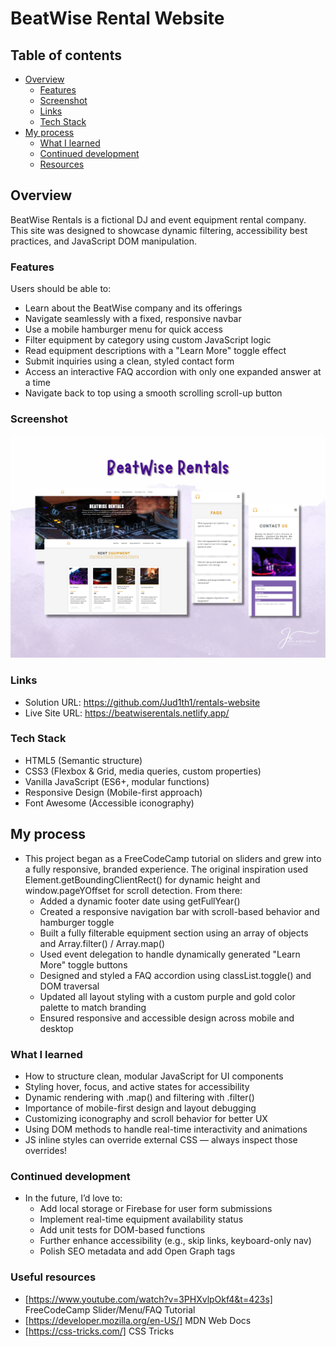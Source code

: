 # BeatWise Rental Website

## Table of contents

- [Overview](#overview)
  - [Features](#features)
  - [Screenshot](#screenshot)
  - [Links](#links)
  - [Tech Stack](#tech-stack)
- [My process](#my-process)
  - [What I learned](#what-i-learned)
  - [Continued development](#continued-development)
  - [Resources](#resources)

## Overview

BeatWise Rentals is a fictional DJ and event equipment rental company. This site was designed to showcase dynamic filtering, accessibility best practices, and JavaScript DOM manipulation.

### Features

Users should be able to:

- Learn about the BeatWise company and its offerings
- Navigate seamlessly with a fixed, responsive navbar
- Use a mobile hamburger menu for quick access
- Filter equipment by category using custom JavaScript logic
- Read equipment descriptions with a "Learn More" toggle effect
- Submit inquiries using a clean, styled contact form
- Access an interactive FAQ accordion with only one expanded answer at a time
- Navigate back to top using a smooth scrolling scroll-up button

### Screenshot

![](./assets/bwscreenshot.png)

### Links

- Solution URL: https://github.com/Jud1th1/rentals-website
- Live Site URL: https://beatwiserentals.netlify.app/

### Tech Stack

- HTML5 (Semantic structure)
- CSS3 (Flexbox & Grid, media queries, custom properties)
- Vanilla JavaScript (ES6+, modular functions)
- Responsive Design (Mobile-first approach)
- Font Awesome (Accessible iconography)

## My process

- This project began as a FreeCodeCamp tutorial on sliders and grew into a fully responsive, branded experience. The original inspiration used Element.getBoundingClientRect() for dynamic height and window.pageYOffset for scroll detection. From there:
  - Added a dynamic footer date using getFullYear()
  - Created a responsive navigation bar with scroll-based behavior and hamburger toggle
  - Built a fully filterable equipment section using an array of objects and Array.filter() / Array.map()
  - Used event delegation to handle dynamically generated "Learn More" toggle buttons
  - Designed and styled a FAQ accordion using classList.toggle() and DOM traversal
  - Updated all layout styling with a custom purple and gold color palette to match branding
  - Ensured responsive and accessible design across mobile and desktop

### What I learned

- How to structure clean, modular JavaScript for UI components
- Styling hover, focus, and active states for accessibility
- Dynamic rendering with .map() and filtering with .filter()
- Importance of mobile-first design and layout debugging
- Customizing iconography and scroll behavior for better UX
- Using DOM methods to handle real-time interactivity and animations
- JS inline styles can override external CSS — always inspect those overrides!

### Continued development

- In the future, I’d love to:
  - Add local storage or Firebase for user form submissions
  - Implement real-time equipment availability status
  - Add unit tests for DOM-based functions
  - Further enhance accessibility (e.g., skip links, keyboard-only nav)
  - Polish SEO metadata and add Open Graph tags

### Useful resources

- [https://www.youtube.com/watch?v=3PHXvlpOkf4&t=423s] FreeCodeCamp Slider/Menu/FAQ Tutorial
- [https://developer.mozilla.org/en-US/] MDN Web Docs
- [https://css-tricks.com/] CSS Tricks
